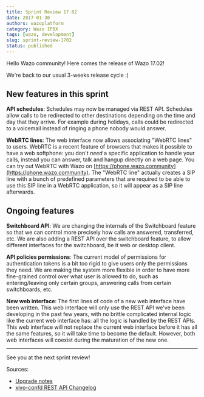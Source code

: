 ```yaml
---
title: Sprint Review 17.02
date: 2017-01-30
authors: wazoplatform
category: Wazo IPBX
tags: [wazo, development]
slug: sprint-review-1702
status: published
---
```


Hello Wazo community! Here comes the release of Wazo 17.02!

We're back to our usual 3-weeks release cycle :)

## New features in this sprint

**API schedules**: Schedules may now be managed via REST API. Schedules allow calls to be redirected to other destinations depending on the time and day that they arrive. For example during holidays, calls could be redirected to a voicemail instead of ringing a phone nobody would answer.

**WebRTC lines**: The web interface now allows associating "WebRTC lines" to users. WebRTC is a recent feature of browsers that makes it possible to have a web softphone: you don't _need_ a specific application to handle your calls, instead you can answer, talk and hangup directly on a web page. You can try out WebRTC with Wazo on [https://phone.wazo.community](https://phone.wazo.community). The "WebRTC line" actually creates a SIP line with a bunch of predefined parameters that are required to be able to use this SIP line in a WebRTC application, so it will appear as a SIP line afterwards.

## Ongoing features

**Switchboard API**: We are changing the internals of the Switchboard feature so that we can control more precisely how calls are answered, transferred, etc. We are also adding a REST API over the switchboard feature, to allow different interfaces for the switchboard, be it web or desktop client.

**API policies permissions**: The current model of permissions for authentication tokens is a bit too rigid to give users only the permissions they need. We are making the system more flexible in order to have more fine-grained control over what user is allowed to do, such as entering/leaving only certain groups, answering calls from certain switchboards, etc.

**New web interface**: The first lines of code of a new web interface have been written. This web interface will only use the REST API we've been developing in the past few years, with no brittle complicated internal logic like the current web interface has: all the logic is handled by the REST APIs. This web interface will not replace the current web interface before it has all the same features, so it will take time to become the default. However, both web interfaces will coexist during the maturation of the new one.

---

See you at the next sprint review!

<!-- truncate -->

Sources:

- [Upgrade notes](https://wazo.readthedocs.io/en/wazo-17.02/upgrade/upgrade.html#upgrade-notes)
- [xivo-confd REST API Changelog](https://wazo.readthedocs.io/en/wazo-17.02/api_sdk/rest_api/confd/changelog.html)

